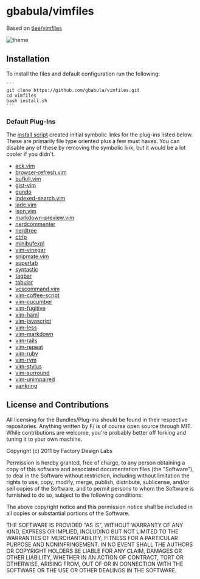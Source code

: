 # gbabula/vimfiles

Based on [tlee/vimfiles](https://github.com/tlee/vimfiles)

![theme](http://cdn.img42.com/6a7898bdf07c6ed358332c2f4daf9edd.png)


## Installation

To install the files and default configuration run the following:

    ```
    git clone https://github.com/gbabula/vimfiles.git 
    cd vimfiles
    bash install.sh
    ```


### Default Plug-Ins

The [install script][install.sh] created initial symbolic links for the plug-ins listed below. These are primarily file type oriented plus a few must haves. You can disable any of these by removing the symbolic link, but it would be a lot cooler if you didn't.

- [ack.vim](https://github.com/mileszs/ack.vim/blob/master/doc/ack.txt)
- [browser-refresh.vim](https://github.com/mkitt/browser-refresh.vim/blob/master/doc/browser-refresh.txt)
- [bufkill.vim](https://github.com/vim-scripts/bufkill.vim)
- [gist-vim](https://github.com/mattn/gist-vim)
- [gundo](https://github.com/vim-scripts/Gundo/blob/master/doc/gundo.txt)
- [indexed-search.vim](https://github.com/vim-scripts/IndexedSearch)
- [jade.vim](https://github.com/vim-scripts/jade.vim)
- [json.vim](https://github.com/vim-scripts/JSON.vim)
- [markdown-preview.vim](https://github.com/mkitt/markdown-preview.vim/blob/master/doc/markdown-preview.txt)
- [nerdcommenter](https://github.com/scrooloose/nerdcommenter/blob/master/doc/NERD_commenter.txt)
- [nerdtree](https://github.com/scrooloose/nerdtree)
- [ctrlp](https://github.com/kien/ctrlp.vim)
- [minibufexpl](https://github.com/fholgado/minibufexpl.vim)
- [vim-vinegar](https://github.com/tpope/vim-vinegar)
- [snipmate.vim](https://github.com/msanders/snipmate.vim/blob/master/doc/snipMate.txt)
- [supertab](https://github.com/ervandew/supertab/blob/master/doc/supertab.txt)
- [syntastic](https://github.com/scrooloose/syntastic/blob/master/doc/syntastic.txt)
- [tagbar](https://github.com/majutsushi/tagbar)
- [tabular](https://github.com/godlygeek/tabular/blob/master/doc/Tabular.txt)
- [vcscommand.vim](https://github.com/vim-scripts/vcscommand.vim)
- [vim-coffee-script](https://github.com/kchmck/vim-coffee-script)
- [vim-cucumber](https://github.com/tpope/vim-cucumber)
- [vim-fugitive](https://github.com/tpope/vim-fugitive/blob/master/doc/fugitive.txt)
- [vim-haml](https://github.com/tpope/vim-haml)
- [vim-javascript](https://github.com/pangloss/vim-javascript)
- [vim-less](https://github.com/groenewege/vim-less)
- [vim-markdown](https://github.com/tpope/vim-markdown)
- [vim-rails](https://github.com/tpope/vim-rails/blob/master/doc/rails.txt)
- [vim-repeat](https://github.com/tpope/vim-repeat)
- [vim-ruby](https://github.com/vim-ruby/vim-ruby/tree/master/doc)
- [vim-rvm](https://github.com/tpope/vrim-rvm)
- [vim-stylus](https://github.com/wavded/vim-stylus)
- [vim-surround](https://github.com/tpope/vim-surround/blob/master/doc/surround.txt)
- [vim-unimpaired](https://github.com/tpope/vim-unimpaired/blob/master/doc/unimpaired.txt)
- [yankring](https://github.com/vim-scripts/YankRing.vim/blob/master/doc/yankring.txt)


## License and Contributions

All licensing for the Bundles/Plug-ins should be found in their respective repositories. Anything written by F/ is of course open source through MIT. While contributions are welcome, you're probably better off forking and tuning it to your own machine.

Copyright (c) 2011 by Factory Design Labs

Permission is hereby granted, free of charge, to any person
obtaining a copy of this software and associated documentation
files (the "Software"), to deal in the Software without
restriction, including without limitation the rights to use,
copy, modify, merge, publish, distribute, sublicense, and/or sell
copies of the Software, and to permit persons to whom the
Software is furnished to do so, subject to the following
conditions:

The above copyright notice and this permission notice shall be
included in all copies or substantial portions of the Software.

THE SOFTWARE IS PROVIDED "AS IS", WITHOUT WARRANTY OF ANY KIND,
EXPRESS OR IMPLIED, INCLUDING BUT NOT LIMITED TO THE WARRANTIES
OF MERCHANTABILITY, FITNESS FOR A PARTICULAR PURPOSE AND
NONINFRINGEMENT. IN NO EVENT SHALL THE AUTHORS OR COPYRIGHT
HOLDERS BE LIABLE FOR ANY CLAIM, DAMAGES OR OTHER LIABILITY,
WHETHER IN AN ACTION OF CONTRACT, TORT OR OTHERWISE, ARISING
FROM, OUT OF OR IN CONNECTION WITH THE SOFTWARE OR THE USE OR
OTHER DEALINGS IN THE SOFTWARE.


<!-- link ids -->
[macvim]: http://code.google.com/p/macvim/
[homebrew]: http://github.com/mxcl/homebrew
[homesick]: http://github.com/technicalpickles/homesick
[node]: http://nodejs.org/
[ctags]: http://ctags.sourceforge.net/
[discount]: http://www.pell.portland.or.us/~orc/Code/discount/
[vim-scripts]: https://github.com/vim-scripts
[install.sh]: https://github.com/tlee/vimfiles/blob/master/install.sh
[update.sh]: https://github.com/tlee/vimfiles/blob/master/update.sh
[clean.sh]: https://github.com/tlee/vimfiles/blob/master/clean.sh
[closure]: http://code.google.com/p/closure-linter/
[jslint]: http://www.jslint.com/lint.html
[syntastic]: https://github.com/scrooloose/syntastic
[snipmate]: https://github.com/msanders/snipmate.vim
[pathogen]: https://github.com/tpope/vim-pathogen
[fmd-themes]: https://github.com/factorylabs/fmd-themes
[MesloGM]: https://github.com/andreberg/Meslo-Font
[defunkt]: http://github.com/defunkt
[defunkt-subs]: http://github.com/guides/developing-with-submodules
[node]: http://nodejs.org/
[npm]: http://npmjs.org/
[jshint]: http://jshint.com/ 
[jshint-config]: https://github.com/factorylabs/jshint-config 

